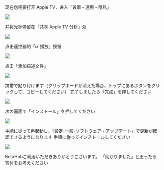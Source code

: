 现在您需要打开 Apple TV，进入「设置 - 通用 - 隐私」

![][Privacy]

并将光标停留在「共享 Apple TV 分析」处

![][Share]

点击遥控器的「⏯ 播放」按钮

![][Remote]

点击「添加描述文件」

![][Add Profile]

携帯で貼り付けます（クリップボードが消えた場合、トップにあるボタンをクリックして、コピーしてください）
完了しましたら「完成」を押してください

![][Type URL]

次の画面で「インストール」を押してください

![][Install Profile]

手順に従って再起動し、「設定-一般-ソフトウェア・アップデート」で更新が確認できるようになります
手順に従ってインストールしてください

![][Update]

BetaHubご利用いただきありがとうございます。
「助かりました」と思ったら
寄付をお考えください

[Privacy]:  https://tva1.sinaimg.cn/large/008i3skNgy1gwqqdqt8t8j311q0hqdge.jpg
[Share]:  https://tva1.sinaimg.cn/large/008i3skNgy1gwqrjc3zbpj311q0hqdgc.jpg
[Remote]:  https://tva1.sinaimg.cn/large/008i3skNgy1gwqrptfoy4j30he0hqdfx.jpg
[Add Profile]:  https://tva1.sinaimg.cn/large/008i3skNgy1gwqrjq2216j311q0hq3yw.jpg
[Type URL]:  https://tva1.sinaimg.cn/large/008i3skNgy1gwqrjxzzaaj30hv0hqmxa.jpg
[Install Profile]:  https://tva1.sinaimg.cn/large/008i3skNgy1gwqrihdjz6j311q0hqdgc.jpg
[Update]:  https://tva1.sinaimg.cn/large/008i3skNgy1gwqrnswkn5j311q0hqmxd.jpg
